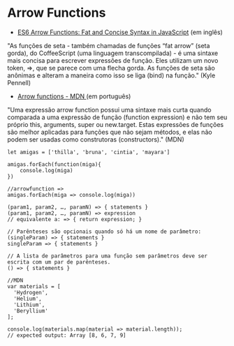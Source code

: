 # Arrow Functions

* [ES6 Arrow Functions: Fat and Concise Syntax in JavaScript](https://www.sitepoint.com/es6-arrow-functions-new-fat-concise-syntax-javascript/) (em inglês)

"As funções de seta - também chamadas de funções “fat arrow” (seta gorda), do CoffeeScript (uma linguagem transcompilada) - é uma sintaxe mais concisa para escrever expressões de função. Eles utilizam um novo token, =>, que se parece com uma flecha gorda. As funções de seta são anônimas e alteram a maneira como isso se liga (bind) na função." (Kyle Pennell)

* [Arrow functions - MDN ](https://developer.mozilla.org/pt-BR/docs/Web/JavaScript/Reference/Functions/Arrow_functions) (em português)

"Uma expressão arrow function possui uma sintaxe mais curta quando comparada a uma expressão de função (function expression) e não tem seu próprio this, arguments, super ou new.target. Estas expressões de funções são melhor aplicadas para funções que não sejam métodos, e elas não podem ser usadas como construtoras (constructors)." (MDN)


```
let amigas = ['thilla', 'bruna', 'cintia', 'mayara']

amigas.forEach(function(miga){
    console.log(miga)
})
```
```
//arrowfunction =>
amigas.forEach(miga => console.log(miga))

(param1, param2, …, paramN) => { statements }
(param1, param2, …, paramN) => expression
// equivalente a: => { return expression; }

// Parênteses são opcionais quando só há um nome de parâmetro:
(singleParam) => { statements }
singleParam => { statements }

// A lista de parâmetros para uma função sem parâmetros deve ser escrita com um par de parênteses.
() => { statements }

```
```
//MDN 
var materials = [
  'Hydrogen',
  'Helium',
  'Lithium',
  'Beryllium'
];

console.log(materials.map(material => material.length));
// expected output: Array [8, 6, 7, 9]


```
